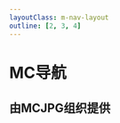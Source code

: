 ```yaml
---
layoutClass: m-nav-layout
outline: [2, 3, 4]
---
```


<script setup>
import { NAV_DATA } from './data'
</script>
<style src="./index.scss"></style>

# MC导航
## 由MCJPG组织提供

<MNavLinks v-for="{title, items} in NAV_DATA" :title="title" :items="items"/>

<br />